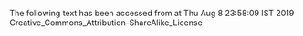 The following text has been accessed from at Thu Aug 8 23:58:09 IST 2019
Creative_Commons_Attribution-ShareAlike_License
